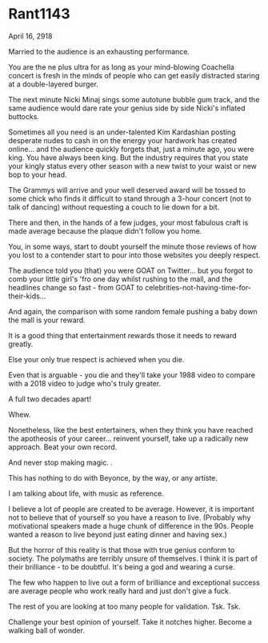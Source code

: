 # Rant1143



April 16, 2918

Married to the audience is an exhausting performance.

You are the ne plus ultra for as long as your mind-blowing Coachella concert is fresh in the minds of people who can get easily distracted staring at a double-layered burger.

The next minute Nicki Minaj sings some autotune bubble gum track, and the same audience would dare rate your genius side by side Nicki's inflated buttocks.

Sometimes all you need is an under-talented Kim Kardashian posting desperate nudes to cash in on the energy your hardwork has created online... and the audience quickly forgets that, just a minute ago, you were king. You have always been king. But the industry requires that you state your kingly status every other season with a new twist to your waist or new bop to your head.

The Grammys will arrive and your well deserved award will be tossed to some chick who finds it difficult to stand through a 3-hour concert (not to talk of dancing) without requesting a couch to lie down for a bit.

There and then, in the hands of a few judges, your most fabulous craft is made average because the plaque didn't follow you home.

You, in some ways, start to doubt yourself the minute those reviews of how you lost to a contender start to pour into those websites you deeply respect.

The audience told you (that) you were GOAT on Twitter... but you forgot to comb your little girl's 'fro one day whilst rushing to the mall, and the headlines change so fast - from GOAT to celebrities-not-having-time-for-their-kids...

And again, the comparison with some random female pushing a baby down the mall is your reward.

It is a good thing that entertainment rewards those it needs to reward greatly.

Else your only true respect is achieved when you die.

Even that is arguable -  you die and they'll take your 1988 video to compare with a 2018 video to judge who's truly greater.

A full two decades apart! 

Whew.

Nonetheless, like the best entertainers, when they think you have reached the apotheosis of your career... reinvent yourself, take up a radically new approach. Beat your own record.

And never stop making magic.
.

This has nothing to do with Beyonce, by the way, or any artiste.

I am talking about life, with music as reference.

I believe a lot of people are created to be average. However, it is important not to believe that of yourself so you have a reason to live. (Probably why motivational speakers made a  huge chunk of difference in the 90s. People wanted a reason to live beyond just eating dinner and having sex.)

But the horror of this reality is that those with true genius conform to society. The polymaths are terribly unsure of themselves. I think it is part of their brilliance - to be doubtful. It's being a god and wearing a curse.

The few who happen to live out a form of brilliance and exceptional success are average people who work really hard and just don't give a fuck.

The rest of you are looking at too many people for validation. Tsk. Tsk. 

Challenge your best opinion of yourself. Take it notches higher. Become a walking ball of wonder.